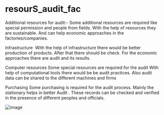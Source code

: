 # resourS_audit_fac

Additional resources for audit:-
Some additional resources are required like special permission and people from fields. With the help of resources they are sustainable. And can help economic approaches in the factories/companies.

Infrastructure 
With the help of infrastructure there would be better production of products. After that there should be check. For the economic approaches there are audit and its results.

Computer resources
Some special resources are required for the audit With help of computational tools there would be be audit practices. Also audit data can be shared to the different machines and firms 

Purchasing
Some purchasing is required for the audit process. Mainly the stationary helps in better Audit . These records can be checked and verified in the presence of different peoples and officials.

![image](https://github.com/user-attachments/assets/0ddd159a-73bb-43ab-a346-82abd1ed4212)

